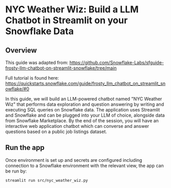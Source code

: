 # NYC Weather Wiz: Build a LLM Chatbot in Streamlit on your Snowflake Data


## Overview

This guide was adapted from:
https://github.com/Snowflake-Labs/sfguide-frosty-llm-chatbot-on-streamlit-snowflake/tree/main

Full tutorial is found here:
https://quickstarts.snowflake.com/guide/frosty_llm_chatbot_on_streamlit_snowflake/#0

In this guide, we will build an LLM-powered chatbot named "NYC Weather Wiz" that performs data exploration and question answering by writing and executing SQL queries on Snowflake data. The application uses Streamlit and Snowflake and can be plugged into your LLM of choice, alongside data from Snowflake Marketplace. By the end of the session, you will have an interactive web application chatbot which can converse and answer questions based on a public job listings dataset.


## Run the app

Once environment is set up and secrets are configured including connection to a Snowflake environment with the relevant view, the app can be run by:

```sh
streamlit run src/nyc_weather_wiz.py
```
